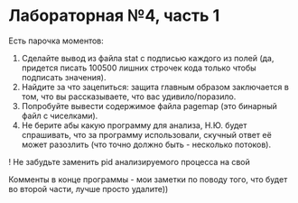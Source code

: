 # Лабораторная №4, часть 1

Есть парочка моментов: 
1. Сделайте вывод из файла stat с подписью каждого из полей (да, придется писать 100500 лишних строчек кода только чтобы подписать значения).
2. Найдите за что зацепиться: защита главным образом заключается в том, что вы рассказываете, что вас удивило/поразило.
3. Попробуйте вывести содержимое файла pagemap (это бинарный файл с чиселками).
4. Не берите абы какую программу для анализа, Н.Ю. будет спрашивать, что за программу использовали, скучный ответ её может разозлить (что точно должно быть - несколько потоков).

! Не забудьте заменить pid анализируемого процесса на свой

Комменты в конце программы - мои заметки по поводу того, что будет во второй части, лучше просто удалите))